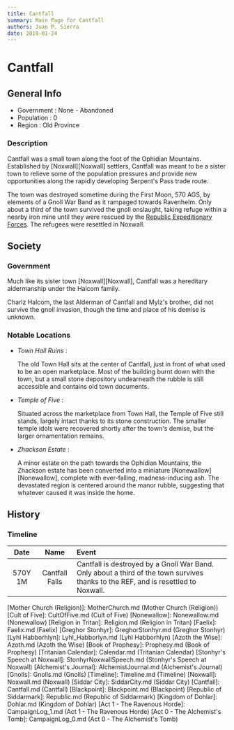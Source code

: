 ```yaml
---
title: Cantfall
summary: Main Page for Cantfall
authors: Juan P. Sierra
date: 2019-01-24
---
```


# Cantfall

## General Info

- Government : None - Abandoned
- Population : 0
- Region : Old Province
### Description

Cantfall was a small town along the foot of the Ophidian Mountains. Established by [Noxwall][Noxwall] settlers, Cantfall was meant to be a sister town to relieve some of the population pressures and provide new opportunities along the rapidly developing Serpent's Pass trade route.

The town was destroyed sometime during the First Moon, 570 AGS, by elements of a Gnoll War Band as it rampaged towards Ravenhelm. Only about a third of the town survived the gnoll onslaught, taking refuge within a nearby iron mine until they were rescued by the [Republic Expeditionary Forces][Republic Expeditionary Forces]. The refugees were resettled in Noxwall.


## Society

### Government

Much like its sister town [Noxwall][Noxwall], Cantfall was a hereditary aldermanship under the Halcom family.

Charlz Halcom, the last Alderman of Cantfall and Mylz's brother, did not survive the gnoll invasion, though the time and place of his demise is unknown.

### Notable Locations

- *Town Hall Ruins* :

    The old Town Hall sits at the center of Cantfall, just in front of what used to be an open marketplace. Most of the building burnt down with the town, but a small stone depository undearneath the rubble is still accessible and contains old town documents.
    
- *Temple of Five* :

    Situated across the marketplace from Town Hall, the Temple of Five still stands, largely intact thanks to its stone construction. The smaller temple idols were recovered shortly after the town's demise, but the larger ornamentation remains.
    
- *Zhackson Estate* :

    A minor estate on the path towards the Ophidian Mountains, the Zhackson estate has been converted into a miniature [Nonewallow][Nonewallow], complete with ever-falling, madness-inducing ash. The devastated region is centered around the manor rubble, suggesting that whatever caused it was inside the home.
    



## History

### Timeline

Date | Name | Event
:---:|:----:|:----
570Y 1M | Cantfall Falls | Cantfall is destroyed by a Gnoll War Band. Only about a third of the town survives thanks to the REF, and is resettled to Noxwall.



[Republic Expeditionary Forces]: REF.md (Republic Expeditionary Forces)
[Gahrdynyr Trade House]: GahrdynyrTradeHouse.md (Gahrdynyr Trade House)
[Mother Church (Religion)]: MotherChurch.md (Mother Church (Religion))
[Cult of Five]: CultOfFive.md (Cult of Five)
[Nonewallow]: Nonewallow.md (Nonewallow)
[Religion in Tritan]: Religion.md (Religion in Tritan)
[Faelix]: Faelix.md (Faelix)
[Greghor Stonhyr]: GreghorStonhyr.md (Greghor Stonhyr)
[Lyhl Habborhlyn]: Lyhl_Habborlyn.md (Lyhl Habborhlyn)
[Azoth the Wise]: Azoth.md (Azoth the Wise)
[Book of Prophesy]: Prophesy.md (Book of Prophesy)
[Tritanian Calendar]: Calendar.md (Tritanian Calendar)
[Stonhyr's Speech at Noxwall]: StonhyrNoxwallSpeech.md (Stonhyr's Speech at Noxwall)
[Alchemist's Journal]: AlchemistJournal.md (Alchemist's Journal)
[Gnolls]: Gnolls.md (Gnolls)
[Timeline]: Timeline.md (Timeline)
[Noxwall]: Noxwall.md (Noxwall)
[Siddar City]: SiddarCity.md (Siddar City)
[Cantfall]: Cantfall.md (Cantfall)
[Blackpoint]: Blackpoint.md (Blackpoint)
[Republic of Siddarmark]: Republic.md (Republic of Siddarmark)
[Kingdom of Dohlar]: Dohlar.md (Kingdom of Dohlar)
[Act 1 - The Ravenous Horde]: CampaignLog_1.md (Act 1 - The Ravenous Horde)
[Act 0 - The Alchemist's Tomb]: CampaignLog_0.md (Act 0 - The Alchemist's Tomb)